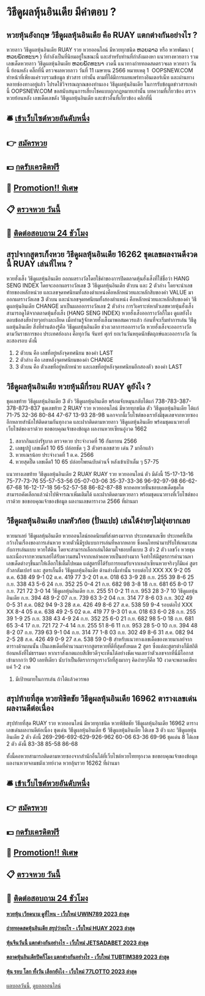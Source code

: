 # วิธีดูผลหุ้นอินเดีย มีคำตอบ ?
## หวยหุ้นอังกฤษ วิธีดูผลหุ้นอินเดีย คือ RUAY แตกต่างกันอย่างไร ?
หวยลาว วิธีดูผลหุ้นอินเดีย RUAY รวย หวยออนไลน์ มีหวยทุกชนิด ຫວຍລາວ หรือ หวยพัฒนา ( ຫວຍພັດທະນາ ) ที่กำลังเป็นที่นิยมอยู่ในขณะนี้ และสำหรับท่านที่กำลังมองหา แนวทางหวยลาว รวมเลขเด็ดหวยลาว วิธีดูผลหุ้นอินเดีย ຫວຍພັດທະນາ งวดนี้
 แนวทางถ่ายทอดสดตรวจผล หวยลาว วันนี้ ย้อนหลัง คลิ๊กที่นี่ 
ตรวจผลหวยลาว วันที่ 11 เมษายน 2566
หมายเหตุ 1  OOPSNEW.COM ทำหน้าที่เพียงแค่รวบรวมข้อมูล ข่าวสาร เท่านั้น ตามที่ได้มีการเผยแพร่ทางอินเตอร์เน็ท และผ่านทางหลายช่องทางอยู่แล้ว โปรดใช้วิจารณญาณของท่านเอง วิธีดูผลหุ้นอินเดีย ในการรับข้อมูลข่าวสารเหล่านี้ OOPSNEW.COM ขอสนับสนุนการเสี่ยงโชคแบบถูกกฎหมายเท่านั้น
บทความที่เกี่ยวข้อง
ตรวจหวยย้อนหลัง เลขเด็ดเลขดัง วิธีดูผลหุ้นอินเดีย และข่าวอื่นที่เกี่ยวข้อง คลิกที่นี่

## 🛎 [เข้าเว็บไซต์หวยอันดับหนึ่ง](https://bit.ly/3BG5bNw)
## 👉 [สมัครหวย](https://bit.ly/3BG5bNw)
## 💵 [กดรับเครดิตฟรี](https://bit.ly/3C3mvgS)
## 👑 [Promotion!! พิเศษ](https://bit.ly/3C3mvgS)
## 📋 [ตรวจหวย วันนี้](https://bit.ly/3C3mvgS)
## 📱 [ติดต่อสอบถาม 24 ชัวโมง](https://bit.ly/3C3mvgS)

## สรุปจากสูตรเก็งหวย วิธีดูผลหุ้นอินเดีย 16262 ชุดเลขผลงานดีงวดนี้ RUAY เล่นที่ไหน ?
หวยฮั่งเส็ง วิธีดูผลหุ้นอินเดีย ออกผลรางวัลโดยใช้ค่าของการปิดตลาดหุ้นฮั่งเส็งที่ใช้ชื่อว่า HANG SENG INDEX โดยจะออกผลรางวัลเลข 3 วิธีดูผลหุ้นอินเดีย ตัวบน และ 2 ตัวล่าง โดยจะนำเลขท้ายของหลักหน่วย และเลขจุดทศนิยมทั้งสองตำแหน่งคือหลักหน่วยและหลักสิบของค่า VALUE มาออกผลรางวัลเลข 3 ตัวบน และนำเลขจุดทศนิยมทั้งสองตำแหน่ง คือหลักหน่วยและหลักสิบของค่า วิธีดูผลหุ้นอินเดีย CHANGE มาเป็นผลออกรางวัลเลข 2 ตัวล่าง การวิเคราะห์หาตัวเลขหวยหุ้นฮั่งเส็ง สามารถดูได้จากตลาดหุ้นฮั่งเส็ง (HANG SENG INDEX)
หวยฮั่งเส็งออกรางวัลกี่โมง ดูผลยังไง ตอบข้อสงสัยง่ายๆอย่างละเอียด
เมื่อท่านรู้จักหวยฮั่งเส็งมาพอสมควรเเล้ว ก่อนที่จะเริ่มทำการเล่น วิธีดูผลหุ้นอินเดีย สิ่งที่ท่านต้องรู้คือ วิธีดูผลหุ้นอินเดีย ช่วงเวลาการออกรางวัล หวยฮั่งเส็งจะออกรางวัลตามวันราชการของ ประเทศฮ่องกง คือทุกวัน จันทร์ ศุกร์ ยกเว้นวันหยุดนักขัตฤกษ์และออกรางวัล วันละสองรอบ ดังนี้
1. 2 ตัวบน คือ เลขที่อยู่หลังจุดทศนิยม ของค่า LAST
2. 2 ตัวล่าง คือ เลขหลังจุดทศนิยมของค่า CHANGE
3. 3 ตัวบน คือ ตัวเลขที่อยู่หลักหน่วย และเลขที่อยู่หลังจุดทศนิยมอีกสองตัว ของค่า LAST

## วิธีดูผลหุ้นอินเดีย หวยหุ้นมีกี่รอบ RUAY ดูยังไง ?
ชุดเลขท้าย วิธีดูผลหุ้นอินเดีย 3 ตัว วิธีดูผลหุ้นอินเดีย พร้อมจับหมุนกลับได้แก่
738-783-387-378-873-837
ชุดเลขท้าย 2 RUAY รวย หวยออนไลน์ มีหวยทุกชนิด ตัว วิธีดูผลหุ้นอินเดีย ได้แก่
71-75
32-36
80-84
47-67
13-93
28-98
นอกจากนี้เว็บไซต์ของเรายังมีชุดเลขจากหวยซองอีกหลายสำนักให้ติดตามกันทุกงวด และฝากติดตามหวยลาว วิธีดูผลหุ้นอินเดีย พร้อมชุดแนวทางที่เว็บไซต์ของเราด้วย
ขอขอบคุณเจ้าของข้อมูล
ผลงานหวยเซียนอู๋งวด 1662

1. สลากกินแบ่งรัฐบาล ตรวจหวย ประจำงวดที่ 16 กันยายน 2566
2. เลขธูปปู่ เลขเด็ด1 10 65 ปล่อยชัด ๆ 3 ตัวตรงเลขสวย เด่น 7 มาอีกแล้ว
3. หวยเณรน้อย ประจำงวดที่ 1 ต.ค. 2566
4. หวยสุดปี๊ด เลขเด็ด1 10 65 ปล่อยโพยฉบับด่วนจี๋ หลังเข้าเป้าเต็ม ๆ 57-75

แนวทางเลขท้าย วิธีดูผลหุ้นอินเดีย 2 RUAY RUAY รวย หวยออนไลน์ ตัว มีดังนี้
15-17-13-16
75-77-73-76
55-57-53-56
05-07-03-06
35-37-33-36
96-92-97-98
66-62-67-68
16-12-17-18
56-52-57-58
86-82-87-88
หากคอหวยชื่นชอบเลขเด็ดชุดใด สามารถคัดเลือกแล้วนำไปพิจารณาเพิ่มเติมได้ และฝากติดตามหวยลาว พร้อมชุดแนวทางที่เว็บไซต์ของเราด้วย
ขอขอบคุณเจ้าของข้อมูล
ผลงานเลขดารางวด 2566 ที่ผ่านมา

## วิธีดูผลหุ้นอินเดีย เกมหัวก้อย (ปั่นแปะ) เล่นได้ง่ายๆไม่ยุ่งยากเลย
หวยมาเลย์ วิธีดูผลหุ้นอินเดีย หวยออนไลน์ยอดนิยมที่ส่งตรงมาจาก ประเทศมาเลเซีย ประเทศที่เปิดกว้างในเรื่องของการเล่นหวย หวยตัวนี้มีรูปแบบการเล่นที่หลากหลาย ซึ่งคนไทยนำมาปรับให้เหมาะสมกับการเล่นแบบ หวยใต้ดิน โดยจะสามารถเลือกเล่นได้ตามใจชอบทั้งแบบ 3 ตัว 2 ตัว เลขวิ่ง หวยชุด และเนื่องจากหวยมาเลย์ได้รับความสนใจจากเหล่าคอหวยเป็นอย่างมาก จึงทำให้มีสูตรการคำนวนหาเลขเด็ดต่างๆขึ้นมาให้เลือกใช้เต็มไปหมด แต่สูตรที่ได้รับการยอมรับจากเหล่าเซียนหวยจริงๆก็มีแค่ สูตรกัวลาลัมเปอร์ และ สูตรเก็นติ้ง วิธีดูผลหุ้นอินเดีย ด้านล่างนี้เท่านั้น
รอบต่อไป
XXX
XX
9-2
05 ต.ค.
638
49
9-1
02 ต.ค.
419
77
3-2
01 ต.ค.
018
63
3-9
28 ก.ย.
255
39
8-6
25 ก.ย.
338
43
5-6
24 ก.ย.
352
25
0-4
21 ก.ย.
682
98
3-8
18 ก.ย.
681
65
8-0
17 ก.ย.
721
72
3-0
14 วิธีดูผลหุ้นอินเดีย ก.ย.
255
51
0-2
11 ก.ย.
953
28
3-7
10 วิธีดูผลหุ้นอินเดีย ก.ย.
394
48
9-2
07 ก.ย.
739
63
3-2
04 ก.ย.
314
77
8-6
03 ก.ย.
302
49
0-5
31 ส.ค.
082
94
9-3
28 ส.ค.
426
49
8-6
27 ส.ค.
538
59
9-4
รอบต่อไป
XXX
XX
8-4
05 ต.ค.
638
49
2-5
02 ต.ค.
419
77
9-3
01 ต.ค.
018
63
6-0
28 ก.ย.
255
39
1-9
25 ก.ย.
338
43
4-9
24 ก.ย.
352
25
6-0
21 ก.ย.
682
98
5-0
18 ก.ย.
681
65
3-4
17 ก.ย.
721
72
7-4
14 ก.ย.
255
51
8-6
11 ก.ย.
953
28
5-0
10 ก.ย.
394
48
8-2
07 ก.ย.
739
63
9-1
04 ก.ย.
314
77
1-8
03 ก.ย.
302
49
8-6
31 ส.ค.
082
94
2-5
28 ส.ค.
426
49
0-9
27 ส.ค.
538
59
0-8
สำหรับแนวทางเลขเด็ดของหวยมาเลย์จากตารางด้านบนนั้น เป็นเลขเด็ดที่คำนวนมาจากสูตรหวยที่ดีที่สุดทั้งหมด 2 สูตร ซึ่งแต่ละสูตรต่างก็มีสถิติย้อนหลังที่ไม่ธรรมดา หากเราสังเกตแถบสีเขียวดีๆจะเห็นได้อย่างชัดเจนเลยว่าตัวเลขจากที่นี่มีโอกาสเข้ามากกว่า 90 เลยทีเดียว นับว่าเป็นอัตราการถูกรางวัลที่สูงมากๆ คิดง่ายๆก็คือ 10 งวดจะพลาดเพียงแค่ 1-2 งวด
1. มีเป้าหมายในการเล่น ถ้าได้แล้วควรพอ

## สรุปท้ายที่สุด หวยพิชิตชัย วิธีดูผลหุ้นอินเดีย 16962 ตารางเลขเด่นผลงานดีต่อเนื่อง
สรุปท้ายที่สุด RUAY รวย หวยออนไลน์ มีหวยทุกชนิด หวยพิชิตชัย วิธีดูผลหุ้นอินเดีย 16962 ตารางเลขเด่นผลงานดีต่อเนื่อง ชุดเด่น วิธีดูผลหุ้นอินเดีย 6 วิธีดูผลหุ้นอินเดีย ได้เลข 3 ตัว และ วิธีดูผลหุ้นอินเดีย 2 ตัว ดังนี้
269-296-692-629-926-962
60-06
63-36
69-96
ชุดเด่น 8 ได้เลข 2 ตัว ดังนี้
83-38
85-58
86-68

ทั้งนี้คอหวยสามารถติดตามหวยซองจากสำนักอื่นได้ที่เว็บไซต์หวยไทยทุกงวด
ขอขอบคุณเจ้าของข้อมูล
ผลงานหวยจอมขมังเวทย์งวด หวยลุ้นรวย 16262 ที่ผ่านมา

## 🛎 [เข้าเว็บไซต์หวยอันดับหนึ่ง](https://bit.ly/3BG5bNw)
## 👉 [สมัครหวย](https://bit.ly/3BG5bNw)
## 💵 [กดรับเครดิตฟรี](https://bit.ly/3C3mvgS)
## 👑 [Promotion!! พิเศษ](https://bit.ly/3C3mvgS)
## 📋 [ตรวจหวย วันนี้](https://bit.ly/3C3mvgS)
## 📱 [ติดต่อสอบถาม 24 ชัวโมง](https://bit.ly/3C3mvgS)

#### [หวยหุ้น เวียดนาม ดูที่ไหน - เว็บใหม่ UWIN789 2023 ล่าสุด](https://atom.io/themes/หวยหุ้น%20เวียดนาม%20ดูที่ไหน%20-%20เว็บใหม่%20uwin789%202023%20ล่าสุด)
#### [ถ่ายทอดสดหุ้นอินเดีย สรุปว่าอะไร - เว็บใหม่ HUAY 2023 ล่าสุด](https://atom.io/themes/ถ่ายทอดสดหุ้นอินเดีย%20สรุปว่าอะไร%20-%20เว็บใหม่%20huay%202023%20ล่าสุด)
#### [หุ้นจีนวันนี้ แตกต่างกันอย่างไร - เว็บใหม่ JETSADABET 2023 ล่าสุด](https://atom.io/themes/หุ้นจีนวันนี้%20แตกต่างกันอย่างไร%20-%20เว็บใหม่%20jetsadabet%202023%20ล่าสุด)
#### [ตลาดหุ้นอินเดียปิดกี่โมง แตกต่างกันอย่างไร - เว็บใหม่ TUBTIM389 2023 ล่าสุด](https://atom.io/themes/ตลาดหุ้นอินเดียปิดกี่โมง%20แตกต่างกันอย่างไร%20-%20เว็บใหม่%20tubtim389%202023%20ล่าสุด)
#### [หุ้น รอบ โลก ทั้งวัน เลือกยังไง - เว็บใหม่ 77LOTTO 2023 ล่าสุด](https://atom.io/themes/หุ้น%20รอบ%20โลก%20ทั้งวัน%20เลือกยังไง%20-%20เว็บใหม่%2077lotto%202023%20ล่าสุด)

[ผลบอลวันนี้](https://siamsport.tv "ผลบอลวันนี้"), [ดูบอลออนไลน์](https://siamsport.tv/ดูบอลสด "ดูบอลออนไลน์")